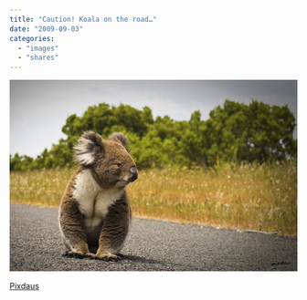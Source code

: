 ```yaml
---
title: "Caution! Koala on the road…"
date: "2009-09-03"
categories: 
  - "images"
  - "shares"
---
```


![](images/tumblr_kpeblfaP7T1qz4vrlo1_1280.jpg)

[Pixdaus](http://www.pixdaus.com/single.php?id=187596)
